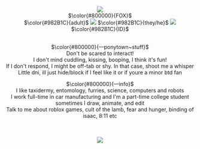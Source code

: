 <p align="center"> <br>
 <img src= "https://gifcity.carrd.co/assets/images/gallery77/bcc92aea.gif?v=dc8076d6"> <br>
  $\color{#800000}{FOX}$ <br>
  $\color{#982B1C}{adult}$ <img src= "https://i.postimg.cc/8cxDrt6F/be1d6ed9.gif"> $\color{#982B1C}{they/he}$ <img src= "https://i.postimg.cc/8cxDrt6F/be1d6ed9.gif"> $\color{#982B1C}{ID}$

<p align="center"><br>
  $\color{#800000}{—ponytown~stuff}$ <br>
  Don't be scared to interact!<br> I don't mind cuddling, kissing, booping, I think it's fun!<br>If I don't respond, I might be off-tab or shy. In that case, shoot me a whisper<br>Little dni, ill just hide/block if I feel like it or if youre a minor btd fan<br>

<p align="center">
  $\color{#800000}{—info}$ <br />
  I like taxidermy, entomology, furries, science, computers and robots<br>I work full-time in car manufacturing and I'm a part-time college student<br>sometimes I draw, animate, and edit<br>Talk to me about roblox games, cult of the lamb, fear and hunger, binding of isaac, 8:11 etc
  
<p align="center"><br><br>
  <img src= "https://64.media.tumblr.com/41ade631eba4ec0ddc16420849cd488a/e448f0a4ff1648a4-78/s100x200/f26d4141875cc15d29a845e2faef76aebf96071c.gifv"> <br>
